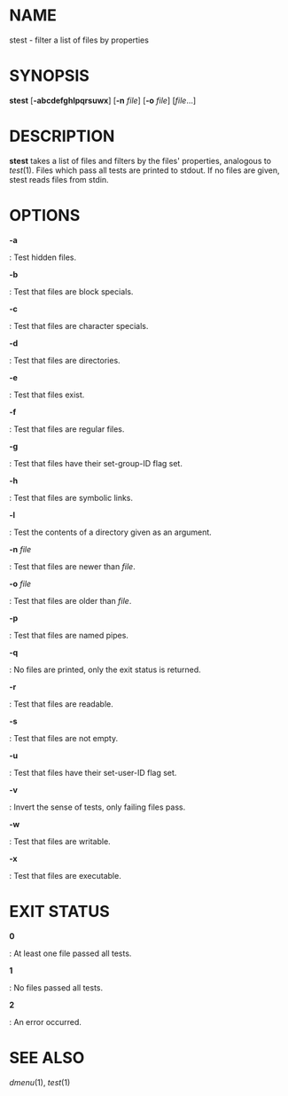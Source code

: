# NAME

stest - filter a list of files by properties

# SYNOPSIS

**stest** \[**-abcdefghlpqrsuwx**\] \[**-n** *file*\] \[**-o** *file*\]
\[*file*\...\]

# DESCRIPTION

**stest** takes a list of files and filters by the files\' properties,
analogous to *test*(1). Files which pass all tests are printed to
stdout. If no files are given, stest reads files from stdin.

# OPTIONS

**-a**

:   Test hidden files.

**-b**

:   Test that files are block specials.

**-c**

:   Test that files are character specials.

**-d**

:   Test that files are directories.

**-e**

:   Test that files exist.

**-f**

:   Test that files are regular files.

**-g**

:   Test that files have their set-group-ID flag set.

**-h**

:   Test that files are symbolic links.

**-l**

:   Test the contents of a directory given as an argument.

**-n** *file*

:   Test that files are newer than *file*.

**-o** *file*

:   Test that files are older than *file*.

**-p**

:   Test that files are named pipes.

**-q**

:   No files are printed, only the exit status is returned.

**-r**

:   Test that files are readable.

**-s**

:   Test that files are not empty.

**-u**

:   Test that files have their set-user-ID flag set.

**-v**

:   Invert the sense of tests, only failing files pass.

**-w**

:   Test that files are writable.

**-x**

:   Test that files are executable.

# EXIT STATUS

**0**

:   At least one file passed all tests.

**1**

:   No files passed all tests.

**2**

:   An error occurred.

# SEE ALSO

*dmenu*(1), *test*(1)